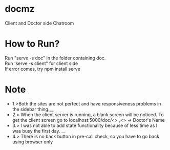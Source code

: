 # docmz
Client and Doctor side Chatroom


# How to Run?

Run "serve -s doc" in the folder containing doc.
<br />
Run 'serve -s client" for client side
<br />
If error comes, try npm install serve


# Note
<ul>
  <li>1.>Both the sites are not perfect and have responsiveness problems in the sidebar thing.__</li>
<li>2.> When the client server is running, a blank screen will be noticed. To get the client screen go to localhost:5000/doc/<>
    ,<> -> Doctor's Name</li>
<li>3.> I was not able to add state functionality because of less time as I was busy the first day. __</li>
<li>4.> There is no back button in pre-call check, so you have to go back using browser only</li>
